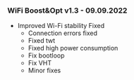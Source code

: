 ### WiFi Boost&Opt v1.3 - 09.09.2022

* Improved Wi-Fi stability Fixed
  * Connection errors fixed
  * Fixed twt
  * Fixed high power consumption
  * Fix bootloop
  * Fix VHT
  * Minor fixes
